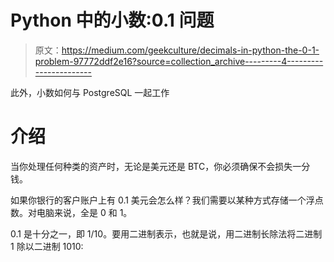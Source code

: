 # Python 中的小数:0.1 问题

> 原文：<https://medium.com/geekculture/decimals-in-python-the-0-1-problem-97772ddf2e16?source=collection_archive---------4----------------------->

此外，小数如何与 PostgreSQL 一起工作

# 介绍

当你处理任何种类的资产时，无论是美元还是 BTC，你必须确保不会损失一分钱。

如果你银行的客户账户上有 0.1 美元会怎么样？我们需要以某种方式存储一个浮点数。对电脑来说，全是 0 和 1。

0.1 是十分之一，即 1/10。要用二进制表示，也就是说，用二进制长除法将二进制 1 除以二进制 1010:
